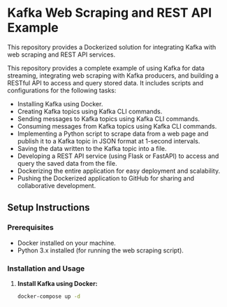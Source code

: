 # Kafka Web Scraping and REST API Example
This repository provides a Dockerized solution for integrating Kafka with web scraping and REST API services.

This repository provides a complete example of using Kafka for data streaming, integrating web scraping with Kafka producers, and building a RESTful API to access and query stored data. It includes scripts and configurations for the following tasks:

- Installing Kafka using Docker.
- Creating Kafka topics using Kafka CLI commands.
- Sending messages to Kafka topics using Kafka CLI commands.
- Consuming messages from Kafka topics using Kafka CLI commands.
- Implementing a Python script to scrape data from a web page and publish it to a Kafka topic in JSON format at 1-second intervals.
- Saving the data written to the Kafka topic into a file.
- Developing a REST API service (using Flask or FastAPI) to access and query the saved data from the file.
- Dockerizing the entire application for easy deployment and scalability.
- Pushing the Dockerized application to GitHub for sharing and collaborative development.

## Setup Instructions

### Prerequisites

- Docker installed on your machine.
- Python 3.x installed (for running the web scraping script).

### Installation and Usage

1. **Install Kafka using Docker:**

   ```bash
   docker-compose up -d
